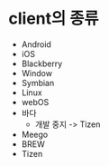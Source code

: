 # client의 종류

- Android
- iOS
- Blackberry
- Window
- Symbian
- Linux
- webOS
- 바다
	- 개발 중지 -> Tizen
- Meego
- BREW
- Tizen

